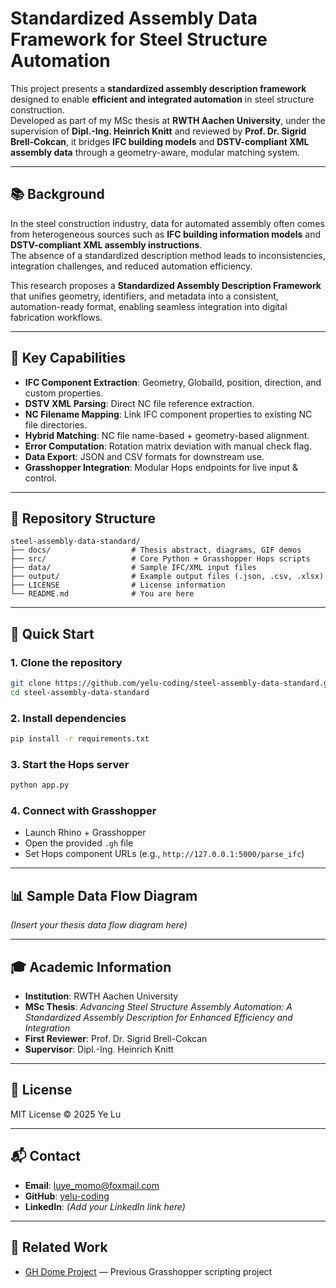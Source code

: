 # Standardized Assembly Data Framework for Steel Structure Automation

This project presents a **standardized assembly description framework** designed to enable **efficient and integrated automation** in steel structure construction.  
Developed as part of my MSc thesis at **RWTH Aachen University**, under the supervision of **Dipl.-Ing. Heinrich Knitt** and reviewed by **Prof. Dr. Sigrid Brell-Cokcan**, it bridges **IFC building models** and **DSTV-compliant XML assembly data** through a geometry-aware, modular matching system.

---

## 📚 Background

In the steel construction industry, data for automated assembly often comes from heterogeneous sources such as **IFC building information models** and **DSTV-compliant XML assembly instructions**.  
The absence of a standardized description method leads to inconsistencies, integration challenges, and reduced automation efficiency.

This research proposes a **Standardized Assembly Description Framework** that unifies geometry, identifiers, and metadata into a consistent, automation-ready format, enabling seamless integration into digital fabrication workflows.

---

## 🧩 Key Capabilities

- **IFC Component Extraction**: Geometry, GlobalId, position, direction, and custom properties.
- **DSTV XML Parsing**: Direct NC file reference extraction.
- **NC Filename Mapping**: Link IFC component properties to existing NC file directories.
- **Hybrid Matching**: NC file name-based + geometry-based alignment.
- **Error Computation**: Rotation matrix deviation with manual check flag.
- **Data Export**: JSON and CSV formats for downstream use.
- **Grasshopper Integration**: Modular Hops endpoints for live input & control.

---

## 📁 Repository Structure
```text
steel-assembly-data-standard/
├── docs/                  # Thesis abstract, diagrams, GIF demos
├── src/                   # Core Python + Grasshopper Hops scripts
├── data/                  # Sample IFC/XML input files
├── output/                # Example output files (.json, .csv, .xlsx)
├── LICENSE                # License information
└── README.md              # You are here
```
---

## 🚀 Quick Start

### 1. Clone the repository
```bash
git clone https://github.com/yelu-coding/steel-assembly-data-standard.git
cd steel-assembly-data-standard
```

### 2. Install dependencies
```bash
pip install -r requirements.txt
```

### 3. Start the Hops server
```bash
python app.py
```

### 4. Connect with Grasshopper
- Launch Rhino + Grasshopper
- Open the provided `.gh` file
- Set Hops component URLs (e.g., `http://127.0.0.1:5000/parse_ifc`)

---

## 📊 Sample Data Flow Diagram
*(Insert your thesis data flow diagram here)*

---

## 🎓 Academic Information
- **Institution**: RWTH Aachen University  
- **MSc Thesis**: *Advancing Steel Structure Assembly Automation: A Standardized Assembly Description for Enhanced Efficiency and Integration*  
- **First Reviewer**: Prof. Dr. Sigrid Brell-Cokcan  
- **Supervisor**: Dipl.-Ing. Heinrich Knitt  

---

## 📄 License
MIT License © 2025 Ye Lu

---

## 📬 Contact
- **Email**: luye_momo@foxmail.com
- **GitHub**: [yelu-coding](https://github.com/yelu-coding)
- **LinkedIn**: *(Add your LinkedIn link here)*

---

## 🔗 Related Work
- [GH Dome Project](https://github.com/yelu-coding/gh-dome) — Previous Grasshopper scripting project
